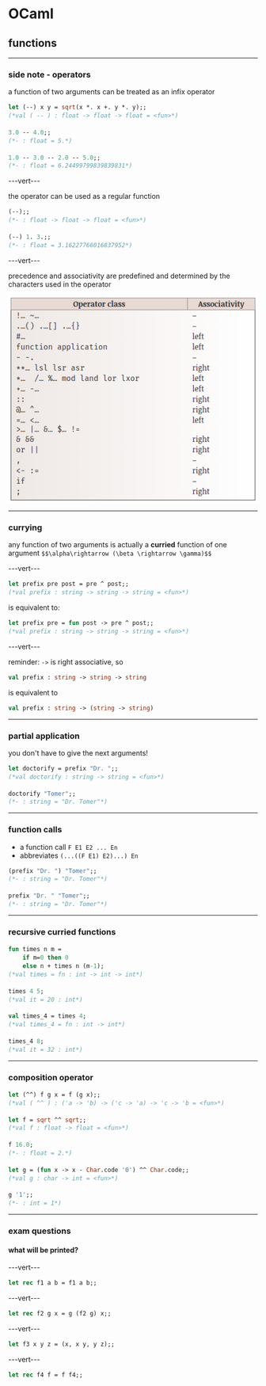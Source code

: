 # OCaml

## functions

---

### side note - operators

a function of two arguments can be treated as an infix operator

```ocaml
let (--) x y = sqrt(x *. x +. y *. y);;
(*val ( -- ) : float -> float -> float = <fun>*)

3.0 -- 4.0;;
(*- : float = 5.*)

1.0 -- 3.0 -- 2.0 -- 5.0;;
(*- : float = 6.24499799839839831*)
```
<!-- .element: data-thebe-executable -->

---vert---

the operator can be used as a regular function

```ocaml
(--);;
(*- : float -> float -> float = <fun>*)

(--) 1. 3.;;
(*- : float = 3.16227766016837952*)
```
<!-- .element: data-thebe-executable -->

---vert---

precedence and associativity are predefined and determined by the characters used in the operator

![ocaml operators](../imgs/ocaml-operators.png)

---

### currying

any function of two arguments is actually a **curried** function of one argument `$$\alpha\rightarrow (\beta \rightarrow \gamma)$$`

---vert---

```ocaml
let prefix pre post = pre ^ post;;
(*val prefix : string -> string -> string = <fun>*)
```
<!-- .element: data-thebe-executable -->

is equivalent to:

```ocaml
let prefix pre = fun post -> pre ^ post;;
(*val prefix : string -> string -> string = <fun>*)
```
<!-- .element: data-thebe-executable -->

---vert---

reminder: `->` is right associative, so

```ocaml
val prefix : string -> string -> string
```

is equivalent to

```ocaml
val prefix : string -> (string -> string)
```

---

### partial application

you don't have to give the next arguments!

```ocaml
let doctorify = prefix "Dr. ";;
(*val doctorify : string -> string = <fun>*)

doctorify "Tomer";;
(*- : string = "Dr. Tomer"*)
```
<!-- .element: data-thebe-executable -->

---

### function calls

* a function call `F E1 E2 ... En`
* abbreviates `(...((F E1) E2)...) En`

```ocaml
(prefix "Dr. ") "Tomer";;
(*- : string = "Dr. Tomer"*)

prefix "Dr. " "Tomer";;
(*- : string = "Dr. Tomer"*)
```
<!-- .element: data-thebe-executable -->

---

### recursive curried functions

```ocaml
fun times n m =
    if m=0 then 0
    else n + times n (m-1);
(*val times = fn : int -> int -> int*)

times 4 5;
(*val it = 20 : int*)

val times_4 = times 4;
(*val times_4 = fn : int -> int*)

times_4 8;
(*val it = 32 : int*)
```
<!-- .element: data-thebe-executable -->

---

### composition operator

```ocaml
let (^^) f g x = f (g x);;
(*val ( ^^ ) : ('a -> 'b) -> ('c -> 'a) -> 'c -> 'b = <fun>*)

let f = sqrt ^^ sqrt;;
(*val f : float -> float = <fun>*)

f 16.0;
(*- : float = 2.*)

let g = (fun x -> x - Char.code '0') ^^ Char.code;;
(*val g : char -> int = <fun>*)

g '1';;
(*- : int = 1*)
```
<!-- .element: data-thebe-executable -->

---

### exam questions

#### what will be printed?

---vert---

```ocaml
let rec f1 a b = f1 a b;;
```
<!-- .element: data-thebe-executable -->

---vert---

```ocaml
let rec f2 g x = g (f2 g) x;;
```
<!-- .element: data-thebe-executable -->

---vert---

```ocaml
let f3 x y z = (x, x y, y z);;
```
<!-- .element: data-thebe-executable -->

---vert---

```ocaml
let rec f4 f = f f4;;
```
<!-- .element: data-thebe-executable -->
